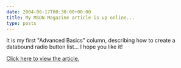 ```yaml
---
date: 2004-06-17T00:30:00+00:00
title: My MSDN Magazine article is up online...
type: posts
---
```

It is my first "Advanced Basics" column, describing how to create a databound radio button list... I hope you like it!

[Click here to view the article.](https://msdn.microsoft.com/msdnmag/issues/04/07/AdvancedBasics/default.aspx)
